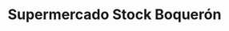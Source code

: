 ---
title: "Supermercado Stock Boquerón"
url: /san-antonio/supermercado-stock-boqueron/
shop: supermercado
---